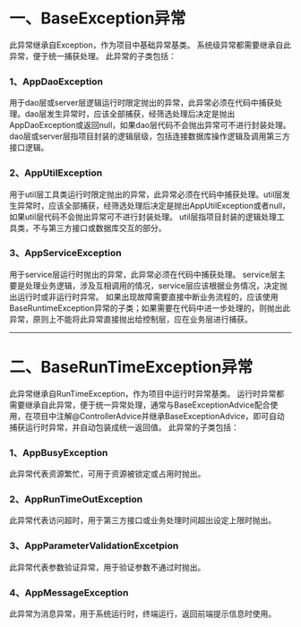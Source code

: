 # 一、BaseException异常

此异常继承自Exception，作为项目中基础异常基类。
系统级异常都需要继承自此异常，便于统一捕获处理。
此异常的子类包括：
### 1、AppDaoException
用于dao层或server层逻辑运行时限定抛出的异常，此异常必须在代码中捕获处理。dao层发生异常时，应该全部捕获，经筛选处理后决定是抛出AppDaoException或返回null，如果dao层代码不会抛出异常可不进行封装处理。
dao层或server层指项目封装的逻辑层级，包括连接数据库操作逻辑及调用第三方接口逻辑。
### 2、AppUtilException
用于util层工具类运行时限定抛出的异常，此异常必须在代码中捕获处理。util层发生异常时，应该全部捕获，经筛选处理后决定是抛出AppUtilException或者null，如果util层代码不会抛出异常可不进行封装处理。
util层指项目封装的逻辑处理工具类，不与第三方接口或数据库交互的部分。
### 3、AppServiceException
用于service层运行时抛出的异常，此异常必须在代码中捕获处理。
service层主要是处理业务逻辑，涉及互相调用的情况，service层应该根据业务情况，决定抛出运行时或非运行时异常。
如果出现故障需要直接中断业务流程的，应该使用BaseRuntimeException异常的子类；如果需要在代码中进一步处理的，则抛出此异常，原则上不能将此异常直接抛出给控制层，应在业务层进行捕获。


---

# 二、BaseRunTimeException异常

此异常继承自RunTimeException，作为项目中运行时异常基类。
运行时异常都需要继承自此异常，便于统一异常处理，通常与BaseExceptionAdvice配合使用，在项目中注解@ControllerAdvice并继承BaseExceptionAdvice，即可自动捕获运行时异常，并自动包装成统一返回值。
此异常的子类包括：
### 1、AppBusyException
此异常代表资源繁忙，可用于资源被锁定或占用时抛出。
### 2、AppRunTimeOutException
此异常代表访问超时，用于第三方接口或业务处理时间超出设定上限时抛出。
### 3、AppParameterValidationExcetpion
此异常代表参数验证异常，用于验证参数不通过时抛出。
### 4、AppMessageException
此异常为消息异常，用于系统运行时，终端运行，返回前端提示信息时使用。